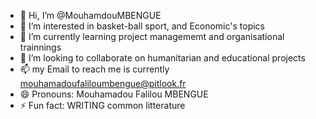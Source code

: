 - 👋 Hi, I’m @MouhamdouMBENGUE
- 👀 I’m interested in basket-ball sport, and Economic's topics
- 🌱 I’m currently learning project managememt and organisational trainnings
- 💞️ I’m looking to collaborate on humanitarian and educational projects
- 📫 my Email to reach me is currently mouhamadoufaliloumbengue@pitlook.fr
- 😄 Pronouns: Mouhamadou Falilou MBENGUE
- ⚡ Fun fact: WRITING common litterature

<!---
MouhamdouMBENGUE/MouhamdouMBENGUE is a ✨ special ✨ repository because its `README.md` (this file) appears on your GitHub profile.
You can click the Preview link to take a look at your changes.
--->
